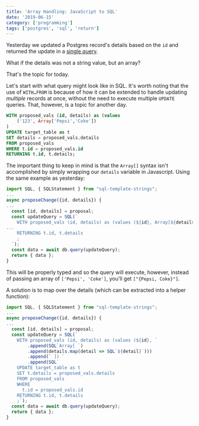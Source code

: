 ```yaml
---
title: 'Array Handling: JavaScript to SQL'
date: '2019-06-15'
category: ['programming']
tags: ['postgres', 'sql', 'return']
---
```


Yesterday we updated a Postgres record's details based on the `id` and returned the update in a [single query](../../2019-06-14/psql-return-statement).

What if the details was not a string value, but an array?

That's the topic for today.

Let's start with what query might look like in SQL. It's worth noting that the use of `WITH…FROM` is because of how it can be extended to handle updating _multiple_ records at once, without the need to execute multiple `UPDATE` queries. That, however, is a topic for another day.

```SQL
WITH proposed_vals (id, details) as (values
	('123', Array['Pepsi','Coke'])
)
UPDATE target_table as t
SET details = proposed_vals.details
FROM proposed_vals
WHERE t.id = proposed_vals.id
RETURNING t.id, t.details;
```

The important thing to keep in mind is that the `Array[]` syntax isn't accomplished by simply wrapping our `details` variable in Javascript. Using the same example as yesterday:

```javascript
import SQL, { SQLStatement } from "sql-template-strings";
...
async proposeChange({id, details}) {
...
  const [id, details] = proposal;
  const updateQuery = SQL(`
    WITH proposed_vals (id, details) as (values (${id}, Array[${details}])
...
    RETURNING t.id, t.details
    ;
  `);
  const data = await db.query(updateQuery);
  return { data };
}
```

This will be properly typed and so the query will execute, however, instead of passing an array of `['Pepsi', 'Coke']`, you'll get `["{Pepsi, Coke}"]`.

A solution is to map over the details (which can be extracted into a helper function):

```javascript
import SQL, { SQLStatement } from "sql-template-strings";
...
async proposeChange({id, details}) {
...
  const [id, details] = proposal;
  const updateQuery = SQL(`
    WITH proposed_vals (id, details) as (values (${id}, `
        .append(SQL`Array[ `)
        .append(details.map(detail => SQL`${detail}`)))
        .append(` ]) `
        .append(SQL`
    UPDATE target_table as t
    SET t.details = proposed_vals.details
    FROM proposed_vals
    WHERE
      t.id = proposed_vals.id
    RETURNING t.id, t.details
    ;`);
  const data = await db.query(updateQuery);
  return { data };
}
```
